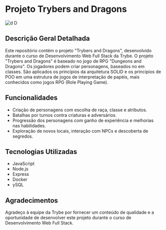 # Projeto Trybers and Dragons
![d D](https://github.com/marcoPoloJr/MarcoPoloJr/assets/108952088/703c82aa-53c2-46b6-a17a-ef87143f4fa0)


## Descrição Geral Detalhada
Este repositório contém o projeto "Trybers and Dragons", desenvolvido durante o curso de Desenvolvimento Web Full Stack da Trybe.
O projeto "Trybers and Dragons" é baseado no jogo de RPG "Dungeons and Dragons". Os jogadores podem criar personagens, baseados no em classes.
São aplicados os princípios da arquitetura SOLID e os princípios de POO em uma estrutura de jogos de interpretação de papéis, mais conhecidos como jogos RPG (Role Playing Game).

## Funcionalidades
- Criação de personagens com escolha de raça, classe e atributos.
- Batalhas por turnos contra criaturas e adversários.
- Progressão dos personagens com ganho de experiência e melhorias nas habilidades.
- Exploração de novos locais, interação com NPCs e descoberta de segredos.

## Tecnologias Utilizadas
- JavaScript
- Node.js
- Express
- Docker
- ySQL

## Agradecimentos
Agradeço à equipe da Trybe por fornecer um conteúdo de qualidade e a oportunidade de desenvolver este projeto durante o curso de Desenvolvimento Web Full Stack.
